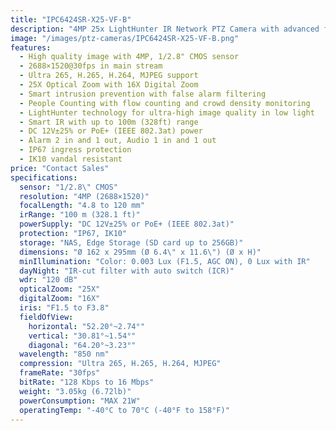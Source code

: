 ```yaml
---
title: "IPC6424SR-X25-VF-B"
description: "4MP 25x LightHunter IR Network PTZ Camera with advanced features for bright and clear imaging in ultra-low light environments"
image: "/images/ptz-cameras/IPC6424SR-X25-VF-B.png"
features:
  - High quality image with 4MP, 1/2.8" CMOS sensor
  - 2688×1520@30fps in main stream
  - Ultra 265, H.265, H.264, MJPEG support
  - 25X Optical Zoom with 16X Digital Zoom
  - Smart intrusion prevention with false alarm filtering
  - People Counting with flow counting and crowd density monitoring
  - LightHunter technology for ultra-high image quality in low light
  - Smart IR with up to 100m (328ft) range
  - DC 12V±25% or PoE+ (IEEE 802.3at) power
  - Alarm 2 in and 1 out, Audio 1 in and 1 out
  - IP67 ingress protection
  - IK10 vandal resistant
price: "Contact Sales"
specifications:
  sensor: "1/2.8\" CMOS"
  resolution: "4MP (2688×1520)"
  focalLength: "4.8 to 120 mm"
  irRange: "100 m (328.1 ft)"
  powerSupply: "DC 12V±25% or PoE+ (IEEE 802.3at)"
  protection: "IP67, IK10"
  storage: "NAS, Edge Storage (SD card up to 256GB)"
  dimensions: "Ø 162 x 295mm (Ø 6.4\" x 11.6\") (Ø x H)"
  minIllumination: "Color: 0.003 Lux (F1.5, AGC ON), 0 Lux with IR"
  dayNight: "IR-cut filter with auto switch (ICR)"
  wdr: "120 dB"
  opticalZoom: "25X"
  digitalZoom: "16X"
  iris: "F1.5 to F3.8"
  fieldOfView:
    horizontal: "52.20°~2.74°"
    vertical: "30.81°~1.54°"
    diagonal: "64.20°~3.23°"
  wavelength: "850 nm"
  compression: "Ultra 265, H.265, H.264, MJPEG"
  frameRate: "30fps"
  bitRate: "128 Kbps to 16 Mbps"
  weight: "3.05kg (6.72lb)"
  powerConsumption: "MAX 21W"
  operatingTemp: "-40°C to 70°C (-40°F to 158°F)"
---
```

